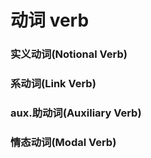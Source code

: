 # 动词 verb

### 实义动词(Notional Verb)

### 系动词(Link Verb)

### aux.助动词(Auxiliary Verb)

### 情态动词(Modal Verb)

